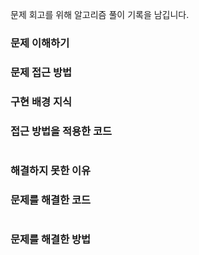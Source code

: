 문제 회고를 위해 알고리즘 풀이 기록을 남깁니다.
    
### 문제 이해하기

### 문제 접근 방법

### 구현 배경 지식

### 접근 방법을 적용한 코드
```java
```

### 해결하지 못한 이유

### 문제를 해결한 코드
```java
```

### 문제를 해결한 방법

